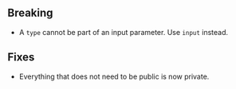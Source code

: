 ## Breaking

- A `type` cannot be part of an input parameter. Use `input` instead.

## Fixes

- Everything that does not need to be public is now private.
